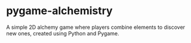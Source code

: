 # pygame-alchemistry
A simple 2D alchemy game where players combine elements to discover new ones, created using Python and Pygame.
